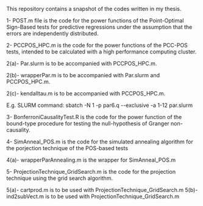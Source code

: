 This repository contains a snapshot of the codes written in my thesis.

1- POST.m file is the code for the power functions of the Point-Optimal Sign-Based tests for predictive regressions
under the assumption that the errors are independently distributed.

2- PCCPOS_HPC.m is the code for the power functions of the PCC-POS tests, intended to be calculated with a high performance computing cluster. 

 2(a)- Par.slurm is to be accompanied with PCCPOS_HPC.m.

 2(b)- wrapperPar.m is to be accompanied with Par.slurm and PCCPOS_HPC.m.

 2(c)- kendalltau.m is to be accompanied with PCCPOS_HPC.m.	

  E.g. SLURM command: sbatch -N 1 -p par6.q --exclusive -a 1-12 par.slurm

3- BonferroniCausalityTest.R is the code for the power function of the bound-type procedure for testing the null-hypothesis of Granger non-causality.

4- SimAnneal_POS.m is the code for the simulated annealing algorithm for the porjection technique of the  POS-based tests  

 4(a)- wrapperParAnnealing.m is the wrapper for SimAnneal_POS.m

5- ProjectionTechnique_GridSearch.m is the code for the projection technique using the grid search algorithm.

 5(a)- cartprod.m is to be used with ProjectionTechnique_GridSearch.m
 5(b)- ind2subVect.m is to be used with ProjectionTechnique_GridSearch.m	
